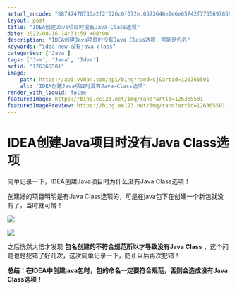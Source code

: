```yaml
---
arturl_encode: "68747470733a2f2f626c6f672e:6373646e2e6e65742f77656978696e5f35323737323330372f:61727469636c652f64657461696c732f313236333635353031"
layout: post
title: "IDEA创建Java项目时没有Java-Class选项"
date: 2022-08-16 14:33:59 +08:00
description: "IDEA创建Java项目时没有Java Class选项，可能是包名"
keywords: "idea new 没有java class"
categories: ['Java']
tags: ['Jvm', 'Java', 'Idea']
artid: "126365501"
image:
    path: https://api.vvhan.com/api/bing?rand=sj&artid=126365501
    alt: "IDEA创建Java项目时没有Java-Class选项"
render_with_liquid: false
featuredImage: https://bing.ee123.net/img/rand?artid=126365501
featuredImagePreview: https://bing.ee123.net/img/rand?artid=126365501
---
```


# IDEA创建Java项目时没有Java Class选项

简单记录一下，IDEA创建Java项目时为什么没有Java Class选项！

创建好的项目明明是有Java Class选项的，可是在java包下在创建一个新包就没有了，当时就可懵！

![](https://i-blog.csdnimg.cn/blog_migrate/cb3b44ab4f2c0d89614673c139a2a64d.png)

![](https://i-blog.csdnimg.cn/blog_migrate/bbb7455d84ad881f867a66f0df18ec4c.png)

之后恍然大悟才发现
**包名创建的不符合规范所以才导致没有Java Class**
，这个问题也是犯错了好几次，这次简单记录一下，防止以后再次犯错！

**总结：在IDEA中创建java包时，包的命名一定要符合规范，否则会造成没有Java Class选项！**
